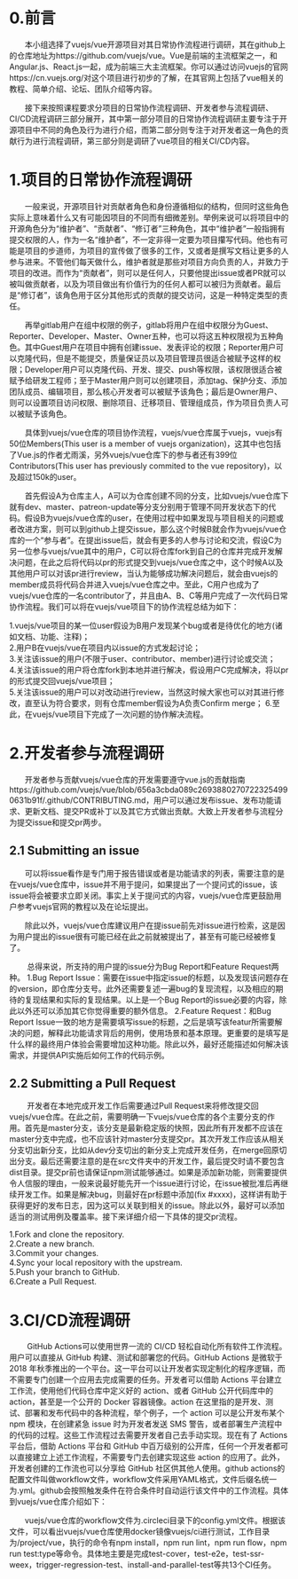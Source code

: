 # 0.前言

​		&ensp;&ensp;&ensp;&ensp;本小组选择了vuejs/vue开源项目对其日常协作流程进行调研，其在github上的仓库地址为https://github.com/vuejs/vue。Vue是前端的主流框架之一，和Angular.js、React.js一起，成为前端三大主流框架。你可以通过访问vuejs的官网https://cn.vuejs.org/对这个项目进行初步的了解，在其官网上包括了vue相关的教程、简单介绍、论坛、团队介绍等内容。

​		&ensp;&ensp;&ensp;&ensp;接下来按照课程要求分项目的日常协作流程调研、开发者参与流程调研、CI/CD流程调研三部分展开，其中第一部分项目的日常协作流程调研主要专注于开源项目中不同的角色及行为进行介绍，而第二部分则专注于对开发者这一角色的贡献行为进行流程调研，第三部分则是调研了vue项目的相关CI/CD内容。

# 1.项目的日常协作流程调研

​		&ensp;&ensp;&ensp;&ensp;一般来说，开源项目针对贡献者角色和身份遵循相似的结构，但同时这些角色实际上意味着什么又有可能因项目的不同而有细微差别。举例来说可以将项目中的开源角色分为“维护者”、“贡献者”、“修订者”三种角色，其中“维护者”一般指拥有提交权限的人，作为一名“维护者”，不一定非得一定要为项目攥写代码。他也有可能是项目的步道师，为项目的宣传做了很多的工作，又或者是撰写文档让更多的人参与进来。不管他们每天做什么，维护者就是那些对项目方向负责的人，并致力于项目的改进。而作为“贡献者”，则可以是任何人，只要他提出issue或者PR就可以被叫做贡献者，以及为项目做出有价值行为的任何人都可以被归为贡献者。最后是“修订者”，该角色用于区分其他形式的贡献的提交访问，这是一种特定类型的责任。

​		&ensp;&ensp;&ensp;&ensp;再举gitlab用户在组中权限的例子，gitlab将用户在组中权限分为Guest、Reporter、Developer、Master、Owner五种，也可以将这五种权限视为五种角色。其中Guest用户在项目中拥有创建issue、发表评论的权限；Reporter用户可以克隆代码，但是不能提交，质量保证员以及项目管理员很适合被赋予这样的权限；Developer用户可以克隆代码、开发、提交、push等权限，该权限很适合被赋予给研发工程师；至于Master用户则可以创建项目，添加tag、保护分支、添加团队成员、编辑项目，那么核心开发者可以被赋予该角色；最后是Owner用户、则可以设置项目访问权限、删除项目、迁移项目、管理组成员，作为项目负责人可以被赋予该角色。

​		&ensp;&ensp;&ensp;&ensp;具体到vuejs/vue仓库的项目协作流程，vuejs/vue仓库属于vuejs，vuejs有50位Members(This user is a member of vuejs organization)，这其中也包括了Vue.js的作者尤雨溪，另外vuejs/vue仓库下的参与者还有399位Contributors(This user has previously commited to the vue repository)，以及超过150k的user。

​		&ensp;&ensp;&ensp;&ensp;首先假设A为仓库主人，A可以为仓库创建不同的分支，比如vuejs/vue仓库下就有dev、master、patreon-update等分支分别用于管理不同开发状态下的代码。假设B为vuejs/vue仓库的user，在使用过程中如果发现与项目相关的问题或者改进方案，则可以到github上提交issue，那么这个时候B就会作为vuejs/vue仓库的一个“参与者”。在提出issue后，就会有更多的人参与讨论和交流，假设C为另一位参与vuejs/vue其中的用户，C可以将仓库fork到自己的仓库并完成开发解决问题，在此之后将代码以pr的形式提交到vuejs/vue仓库之中，这个时候A以及其他用户可以对该pr进行review，当认为能够成功解决问题后，就会由vuejs的member成员将代码合并进入vuejs/vue仓库之中。至此，C用户也成为了vuejs/vue仓库的一名contributor了，并且由A、B、C等用户完成了一次代码日常协作流程。我们可以将在vuejs/vue项目下的协作流程总结为如下：

1.vuejs/vue项目的某一位user假设为B用户发现某个bug或者是待优化的地方(诸如文档、功能、注释)；  
2.用户B在vuejs/vue在项目内以issue的方式发起讨论；  
3.关注该issue的用户(不限于user、contributor、member)进行讨论或交流；  
4.关注该issue的用户将仓库fork到本地并进行解决，假设用户C完成解决，将以pr的形式提交回vuejs/vue项目；  
5.关注该issue的用户可以对改动进行review，当然这时候大家也可以对其进行修改，直至认为符合要求，则有仓库member假设为A负责Confirm merge；
6.至此，在vuejs/vue项目下完成了一次问题的协作解决流程。

# 2.开发者参与流程调研

​        &ensp;&ensp;&ensp;&ensp;开发者参与贡献vuejs/vue仓库的开发需要遵守vue.js的贡献指南https://github.com/vuejs/vue/blob/656a3cbda089c26938802707223254990631b91f/.github/CONTRIBUTING.md，用户可以通过发布issue、发布功能请求、更新文档、提交PR或补丁以及其它方式做出贡献。大致上开发者参与流程分为提交issue和提交pr两步。

## 2.1 Submitting an issue

​		&ensp;&ensp;&ensp;&ensp;可以将issue看作是专门用于报告错误或者是功能请求的列表，需要注意的是在vuejs/vue仓库中，issue并不用于提问，如果提出了一个提问式的issue，该issue将会被要求立即关闭。事实上关于提问式的内容，vuejs/vue仓库更鼓励用户参考vuejs官网的教程以及在论坛提出。

​		&ensp;&ensp;&ensp;&ensp;除此以外，vuejs/vue仓库建议用户在提issue前先对issue进行检索，这是因为用户提出的issue很有可能已经在此之前就被提出了，甚至有可能已经被修复了。

​		&ensp;&ensp;&ensp;&ensp;总得来说，所支持的用户提的issue分为Bug Report和Feature Request两种。
1.Bug Report Issue：需要在issue中指定issue的标题，以及发现该问题存在的version，即仓库分支号。此外还需要复述一遍bug的复现流程，以及相应的期待的复现结果和实际的复现结果。以上是一个Bug Report的issue必要的内容，除此以外还可以添加其它你觉得重要的额外信息。
2.Feature Request：和Bug Report Issue一致的地方是需要填写issue的标题，之后是填写该featur所需要解决的问题，解释此功能请求背后的用例，使用场景和基本原理。更重要的是填写是什么样的最终用户体验会需要增加这种功能。除此以外，最好还能描述如何解决该需求，并提供API实施后如何工作的代码示例。

## 2.2 Submitting a Pull Request

​		  &ensp;&ensp;&ensp;&ensp;开发者在本地完成开发工作后需要通过Pull Request来将修改提交回vuejs/vue仓库。在此之前，需要明确一下vuejs/vue仓库的各个主要分支的作用。首先是master分支，该分支是最新稳定版的快照，因此所有开发都不应该在master分支中完成，也不应该针对master分支提交pr。其次开发工作应该从相关分支切出新分支，比如从dev分支切出的新分支上完成开发任务，在merge回原切出分支。最后还需要注意的是在src文件夹中的开发工作，最后提交时请不要包含dist目录。提交pr前也请保证npm测试能够通过。如果是添加新功能，则需要提供令人信服的理由，一般来说最好能先开一个issue进行讨论，在issue被批准后再继续开发工作。如果是解决bug，则最好在pr标题中添加(fix #xxxx)，这样讲有助于获得更好的发布日志，因为这可以关联到相关的issue。除此以外，最好可以添加适当的测试用例及覆盖率。接下来详细介绍一下具体的提交pr流程。

1.Fork and clone the repository.  
2.Create a new branch.  
3.Commit your changes.  
4.Sync your local repository with the upstream.  
5.Push your branch to GitHub.  
6.Create a Pull Request.  

# 3.CI/CD流程调研

​		&ensp;&ensp;&ensp;&ensp;GitHub Actions可以使用世界一流的 CI/CD 轻松自动化所有软件工作流程。用户可以直接从 GitHub 构建、测试和部署您的代码。GitHub Actions 是微软于 2018 年秋季推出的一个平台。这一平台可以让开发者实现定制化的程序逻辑，而不需要专门创建一个应用去完成需要的任务。开发者可以借助 Actions 平台建立工作流，使用他们代码仓库中定义好的 action、或者 GitHub 公开代码库中的 action，甚至是一个公开的 Docker 容器镜像。action 在这里指的是开发、测试、部署和发布代码中的各种流程，举个例子，一个 action 可以是公开发布某个 npm 模块，在创建紧急 issue 时为开发者发送 SMS 警告，或者部署生产流程中的代码的过程。这些工作流程过去需要开发者自己去手动实现。现在有了 Actions 平台后，借助 Actions 平台和 GitHub 中百万级别的公开库，任何一个开发者都可以直接建立上述工作流程，不需要专门去创建实现这些 action 的应用了。此外，开发者创建的工作流也可以分享给 GitHub 社区供其他人使用。github actions的配置文件叫做workflow文件，workflow文件采用YAML格式，文件后缀名统一为.yml。github会按照触发条件在符合条件时自动运行该文件中的工作流程。具体到vuejs/vue仓库介绍如下：

​		&ensp;&ensp;&ensp;&ensp;vuejs/vue仓库的workflow文件为.circleci目录下的config.yml文件。根据该文件，可以看出vuejs/vue仓库使用docker镜像vuejs/ci进行测试，工作目录为/project/vue，执行的命令有npm install，npm run lint，npm run flow，npm run test:type等命令。具体地主要是完成test-cover，test-e2e，test-ssr-weex，trigger-regression-test、install-and-parallel-test等共13个CI任务。
